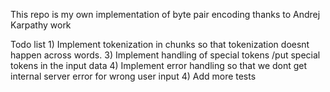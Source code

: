 This repo is my own implementation of byte pair encoding thanks to Andrej Karpathy work

Todo list
    1) Implement tokenization in chunks so that tokenization doesnt happen across words. 
    3) Implement handling of special tokens /put special tokens in the input data
    4) Implement error handling so that we dont get internal server error for wrong user input
    4) Add more tests
